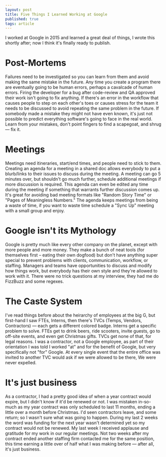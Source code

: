 ```yaml
---
layout: post
title: Five Things I Learned Working at Google
published: true
tags: article
---
```


I worked at Google in 2015 and learned a great deal of things, I wrote this
shortly after; now I think it's finally ready to publish.<!--more-->

# Post-Mortems
Failures need to be investigated so you can learn from them and avoid making
the same mistake in the future. Any time you create a program there are
eventually going to be human errors, perhaps a cavalcade of human errors.
Firing the developer for a bug after code-review and QA approved their work
isn't going to fix anything. If there's an error in the workflow that causes
people to step on each other's toes or causes stress for the team it needs to
be discussed to avoid repeating the same problem in the future. If somebody
made a mistake they might not have even known, it's just not possible to
predict everything software's going to face in the real world. Learn from your
mistakes, don't point fingers to find a scapegoat, and shrug &mdash; fix it.

# Meetings
Meetings need itineraries, start/end times, and people need to stick to
them. Creating an agenda for a meeting in a shared doc allows everybody to put
a blurb/links to their issues to discuss during the meeting. A meeting can go
5 minutes over, but shouldn't go much further, schedule additional meetings if
more discussion is required. This agenda can even be edited any time during
the meeting if something that warrants further discussion comes up. It's great
for avoiding bad meeting formats like "Random Story Time" or "Pages of
Meaningless Numbers." The agenda keeps meetings from being a waste of time, if
you want to waste time schedule a "Sync Up" meeting with a small group and enjoy.

# Google isn't its Mythology
Google is pretty much like every other company on the planet, except with more
people and more money. They make a bunch of neat tools (for themselves first
&ndash; eating their own dogfood) but don't have anything super special to
prevent problems with clients, communication, workflow, or staffing. Managers
and teams have opportunities to discuss and modify how things work, but
everybody has their own style and they're allowed to work with it. There were
no trick questions at my interview, they had me do FizzBuzz and some regexes.

# The Caste System
I've read things before about the heirarchy of employees at the big G, but
first-hand I saw FTEs, Interns, then there's TVCs (Temps, Vendors, Contractors)
&mdash; each gets a different colored badge. Interns get a specific problem to
solve. FTEs get to drink beers, ride scooters, invite guests, go to off-site
events, and even get Christmas gifts. TVCs get none of that, for legal reasons.
I was a contractor, not a Google employee, as part of their orientation I was
told I worked "at" and for the benefit of Google, but very specifically not "for"
Google. At every single event that the entire office was invited to another TVC
would ask if we were allowed to be there, We were never expelled.

# It's just business
As a contractor, I had a pretty good idea of when a year contract would expire,
but I didn't know if it'd be renewed or not. I was mistaken in-so-much as my
year contract was only scheduled to last 11 months, ending a little over a
month before Christmas. I'd seen contractors leave, and some return; so I
wasn't sure what was going to happen. During my last 2 weeks the word was
funding for the next year wasn't determined yet so my contract would not be
renewed. My last week I received applause and gratitude for my work in our
regular meetings. Not two weeks after my contract ended another staffing firm
contacted me for the same position, this time earning a little over of half what
I was making before &mdash; after all, it's just business.


